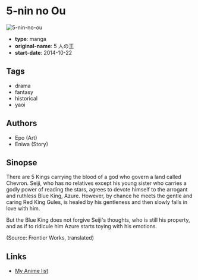 # 5-nin no Ou

![5-nin-no-ou](https://cdn.myanimelist.net/images/manga/2/220427.jpg)

-   **type**: manga
-   **original-name**: 5 人の王
-   **start-date**: 2014-10-22

## Tags

-   drama
-   fantasy
-   historical
-   yaoi

## Authors

-   Epo (Art)
-   Eniwa (Story)

## Sinopse

There are 5 Kings carrying the blood of a god who govern a land called Chevron. Seiji, who has no relatives except his young sister who carries a godly power of reading the stars, agrees to devote himself to the arrogant and ruthless Blue King, Azure. However, by chance he meets the gentle and caring Red King Gules, is healed by his gentleness and then slowly falls in love with him.

But the Blue King does not forgive Seiji's thoughts, who is still his property, and as if to ridicule him Azure starts toying with his emotions.

(Source: Frontier Works, translated)

## Links

-   [My Anime list](https://myanimelist.net/manga/107801/5-nin_no_Ou)
